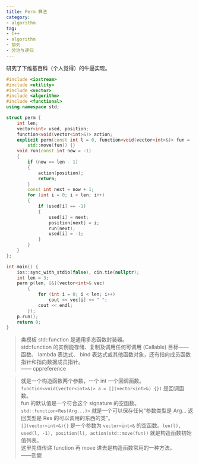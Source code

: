 ```yaml
---
title: Perm 算法
category: 
- algorithm
tag: 
- C++
- algorithm
- 排列
- 分治与递归
---
```


研究了下维基百科（个人觉得）的牛逼实现。

<!-- more -->

```C++
#include <iostream>
#include <utility>
#include <vector>
#include <algorithm>
#include <functional>
using namespace std;

struct perm {
	int len;
	vector<int> used, position;
	function<void(vector<int>&)> action;
	explicit perm(const int l = 0, function<void(vector<int>&)> fun = [](vector<int>&) {}) : len(l), used(l, -1), position(l), action(
		std::move(fun)) {}
	void run(const int now = -1)
	{
		if (now == len - 1)
		{
			action(position);
			return;
		}
		const int next = now + 1;
		for (int i = 0; i < len; i++)
		{
			if (used[i] == -1)
			{
				used[i] = next;
				position[next] = i;
				run(next);
				used[i] = -1;
			}
		}
	}
};

int main() {
	ios::sync_with_stdio(false), cin.tie(nullptr);
	int len = 3;
	perm p(len, [&](vector<int>& vec)
		{
			for (int i = 0; i < len; i++)
				cout << vec[i] << " ";
			cout << endl;
		});
	p.run();
	return 0;
}

```

> 类模板 std::function 是通用多态函数封装器。  
std::function 的实例能存储、复制及调用任何可调用 (Callable) 目标——函数、 lambda 表达式、 bind 表达式或其他函数对象，还有指向成员函数指针和指向数据成员指针。  
—— cppreference

> 就是一个构造函数两个参数，一个 int 一个回调函数。  
`function<void(vector<int>&)> a = [](vector<int>&) {})` 是回调函数。  
fun 的默认值是一个符合这个 signature 的空函数。  
`std::function<Res(Arg...)>` 就是一个可以保存任何“参数类型是 Arg... 返回类型是 Res 的可以调用的东西的类”。  
`[](vector<int>&){}` 是一个参数为 `vector<int>&` 的空函数。`len(l), used(l, -1), position(l), action(std::move(fun))` 就是构造函数初始值列表。  
这里先值传递 function 再 move 进去是构造函数常用的一种方法。  
——盐酸

